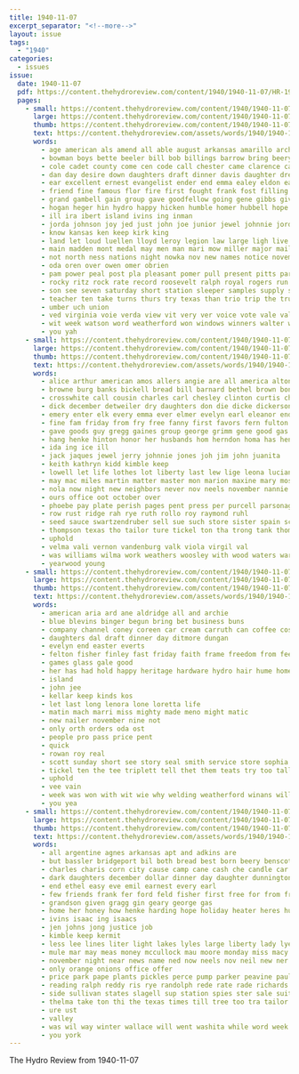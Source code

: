 ```yaml
---
title: 1940-11-07
excerpt_separator: "<!--more-->"
layout: issue
tags:
  - "1940"
categories:
  - issues
issue:
  date: 1940-11-07
  pdf: https://content.thehydroreview.com/content/1940/1940-11-07/HR-1940-11-07.pdf
  pages:
    - small: https://content.thehydroreview.com/content/1940/1940-11-07/small/HR-1940-11-07-01.jpg
      large: https://content.thehydroreview.com/content/1940/1940-11-07/large/HR-1940-11-07-01.jpg
      thumb: https://content.thehydroreview.com/content/1940/1940-11-07/thumbnails/HR-1940-11-07-01.jpg
      text: https://content.thehydroreview.com/assets/words/1940/1940-11-07/HR-1940-11-07-01.txt
      words:
        - age american als amend all able august arkansas amarillo archie arm amos asi allen and are ami aun agent
        - bowman boys bette beeler bill bob billings barrow bring beery burros bible box brow bass beth brown back blaine begin both business babson band breeding bus bell bridgeport been better best board barrows
        - cole cadet county come cen code call chester came clarence carruth cope con coleman contractor che champion cobb carn church charles carolyn class cody child caddo coach can check close carri cover count carnegie cash cecil company clerk car congress city chair
        - dan day desire down daughters draft dinner davis daughter drews dell deal deep days dancer dear
        - ear excellent ernest evangelist ender end emma ealey eldon east enter every eva
        - friend fine famous flor fire first fought frank fost filling flight floyd florida friday fort fara from for flanders frid free fun figures furnish fair
        - grand gambell gain group gave goodfellow going gene gibbs given griffin georges glad good gala george
        - hogan heger hin hydro happy hicken humble homer hubbell hope hand held had harold house hume has heidebrecht hunter handy holiday horse harreld her honor hopkins hildebrand hamons health homa herre harp harri high head hem hoey how
        - ill ira ibert island ivins ing inman
        - jorda johnson joy jed just john joe junior jewel johnnie jordan judge
        - know kansas ken keep kirk king
        - land let loud luellen lloyd leroy legion law large ligh live lone living larger lines last left letter lee lamp
        - main madden mont medal may men man mari mow miller major mail many memory mamie meats mule more music mound marion mei matter moody milam miss maxine morning most mccall members martin mach moses model monday moore male middle march
        - not north ness nations night nowka nov new names notice november noy nixon newton numbers now
        - oda oren over owen omer obrien
        - pam power peal post pla pleasant pomer pull present pitts part pen proper paul pie pope pum pay people princess prom president prayer payne parlor
        - rocky ritz rock rate record roosevelt ralph royal rogers run radio ren ross raymond
        - son see seven saturday short station sleeper samples supply staff state sid scarth stockton states south supper sale safe stephens sas stovall senator school soon sarah streets singer scot second star seats show service street send sunday special sheriff schoo sam summer
        - teacher ten take turns thurs try texas than trio trip the trumpet talkington thi till thomas team tate times tanks tick theodore them ton takes tax train
        - umber uch union
        - ved virginia voie verda view vit very ver voice vote vale valley ville
        - wit week watson word weatherford won windows winners walter world wilk willkie west went will williams was wars wallace with wil wen wolf wayne wish water work winning
        - you yah
    - small: https://content.thehydroreview.com/content/1940/1940-11-07/small/HR-1940-11-07-02.jpg
      large: https://content.thehydroreview.com/content/1940/1940-11-07/large/HR-1940-11-07-02.jpg
      thumb: https://content.thehydroreview.com/content/1940/1940-11-07/thumbnails/HR-1940-11-07-02.jpg
      text: https://content.thehydroreview.com/assets/words/1940/1940-11-07/HR-1940-11-07-02.txt
      words:
        - alice arthur american amos allers angie are all america alton ann art apple arkansas and
        - browne burg banks bickell bread bill barnard bethel brown bon boys buck bahney brewer been barer bank boschert bryan brookshire burt bickel buy braniff board braly break ben beryl barrett
        - crosswhite call cousin charles carl chesley clinton curtis church claude carolyn county city coffee cox caddo child cause che company cartier carman court carver canteen cope car cost
        - dick december detweiler dry daughters don die dicke dickerson dallas dec draft day days dunnington dinner daughter denby date
        - emery enter elk every emma ever elmer evelyn earl eleanor end
        - fine fam friday from fry free fanny first favors fern fulton for fred few freedom faith fried fort friends ferguson folsom ford frank
        - gave goods guy gregg gaines group george grimm gene good gas games grain
        - hang henke hinton honor her husbands hom herndon homa has henry hold had hydro hour hedge happy hopewell home hath harry
        - ida ing ice ill
        - jack jaques jewel jerry johnnie jones joh jim john juanita
        - keith kathryn kidd kimble keep
        - lowell let life lothes lot liberty last lew lige leona lucian live lola
        - may mac miles martin matter master mon marion maxine mary moses mons miss might miller marie meena made mies mcfadyen morning must messimer members monday man margaret march mir
        - nola now night new neighbors never nov neels november nannie nee not news northrip nick near notice necessary nine
        - ours office oot october over
        - phoebe pay plate perish pages pent press per purcell parsonage place patterson payne peace pledge persons preacher post pitzer patter pleasant pause present
        - row rust ridge rah rye ruth rollo roy raymond ruhl
        - seed sauce swartzendruber sell sue such store sister spain schoo simmons suit south stockton said shall ser son sunday simpson small sullens saturday shores spor soo state save sleep smith schroder sill sons sund schantz slagell stange starbuck service scott
        - thompson texas tho tailor ture tickel ton tha trong tank thomason train teen the trager till tones ting torch too thelma
        - uphold
        - velma vali vernon vandenburg valk viola virgil val
        - was williams wilma work weathers woosley with wood waters war wayne weatherford week weather willi walter way wallis while wear willian will went wendell
        - yearwood young
    - small: https://content.thehydroreview.com/content/1940/1940-11-07/small/HR-1940-11-07-03.jpg
      large: https://content.thehydroreview.com/content/1940/1940-11-07/large/HR-1940-11-07-03.jpg
      thumb: https://content.thehydroreview.com/content/1940/1940-11-07/thumbnails/HR-1940-11-07-03.jpg
      text: https://content.thehydroreview.com/assets/words/1940/1940-11-07/HR-1940-11-07-03.txt
      words:
        - american aria ard ane aldridge all and archie
        - blue blevins binger begun bring bet business buns
        - company channel coney coreen car cream carruth can coffee cost
        - daughters dal draft dinner day ditmore dungan
        - evelyn end easter everts
        - felton fisher finley fast friday faith frame freedom from fee for
        - games glass gale good
        - her has had hold happy heritage hardware hydro hair hume homes home
        - island
        - john jee
        - kellar keep kinds kos
        - let last long lenora lone loretta life
        - matin mach marri miss mighty made meno might matic
        - new nailer november nine not
        - only orth orders oda ost
        - people pro pass price pent
        - quick
        - rowan roy real
        - scott sunday short see story seal smith service store sophia session she sylvester sane sale sal side style srp seman speaks shall
        - tickel ten the tee triplett tell thet them teats try too tall
        - uphold
        - vee vain
        - week was won with wit wie why welding weatherford winans will
        - you yea
    - small: https://content.thehydroreview.com/content/1940/1940-11-07/small/HR-1940-11-07-04.jpg
      large: https://content.thehydroreview.com/content/1940/1940-11-07/large/HR-1940-11-07-04.jpg
      thumb: https://content.thehydroreview.com/content/1940/1940-11-07/thumbnails/HR-1940-11-07-04.jpg
      text: https://content.thehydroreview.com/assets/words/1940/1940-11-07/HR-1940-11-07-04.txt
      words:
        - all argentine agnes arkansas apt and adkins are
        - but bassler bridgeport bil both bread best born beery benscoter bride broom bandy bologna billy book better butter band boyd betty bleach banner
        - charles charis corn city cause camp cane cash che candle car corners check coffee clarence came carnegie cordell
        - dark daughters december dollar dinner day daughter dunnington dan dec days delma
        - end ethel easy eve emil earnest every earl
        - few friends frank fer ford feld fisher first free for from friday
        - grandson given gragg gin geary george gas
        - home her honey how henke harding hope holiday heater heres hundred homa hydro hafer hyde hay hugh homer hinton hose
        - ivins isaac ing isaacs
        - jen johns jong justice job
        - kimble keep kermit
        - less lee lines liter light lakes lyles large liberty lady lye let
        - mule mar may meas money mccullock mau moore monday miss macy
        - november night near news name ned now neels nov neil new ner nore nation
        - only orange onions office offer
        - price park pape plants pickles perce pump parker peavine paul peaches pack place
        - reading ralph reddy ris rye randolph rede rate rade richards
        - side sullivan states slagell sup station spies ster sale suit save saving son sulli small soap soy sunday saturday service shea
        - thelma take ton thi the texas times till tree too tra tailor then than taylor
        - ure ust
        - valley
        - was wil way winter wallace will went washita while word week wood woosley weeks with
        - you york
---
```


The Hydro Review from 1940-11-07

<!--more-->

